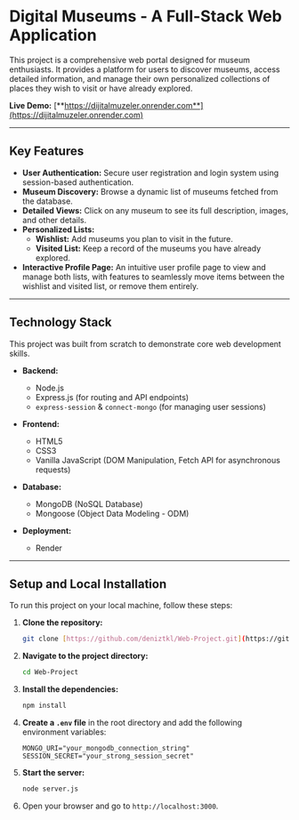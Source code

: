 # Digital Museums - A Full-Stack Web Application

This project is a comprehensive web portal designed for museum enthusiasts. It provides a platform for users to discover museums, access detailed information, and manage their own personalized collections of places they wish to visit or have already explored.

**Live Demo:** [**https://dijitalmuzeler.onrender.com**](https://dijitalmuzeler.onrender.com)

---

## Key Features

* **User Authentication:** Secure user registration and login system using session-based authentication.
* **Museum Discovery:** Browse a dynamic list of museums fetched from the database.
* **Detailed Views:** Click on any museum to see its full description, images, and other details.
* **Personalized Lists:**
    * **Wishlist:** Add museums you plan to visit in the future.
    * **Visited List:** Keep a record of the museums you have already explored.
* **Interactive Profile Page:** An intuitive user profile page to view and manage both lists, with features to seamlessly move items between the wishlist and visited list, or remove them entirely.

---

## Technology Stack

This project was built from scratch to demonstrate core web development skills.

* **Backend:**
    * Node.js
    * Express.js (for routing and API endpoints)
    * `express-session` & `connect-mongo` (for managing user sessions)

* **Frontend:**
    * HTML5
    * CSS3
    * Vanilla JavaScript (DOM Manipulation, Fetch API for asynchronous requests)

* **Database:**
    * MongoDB (NoSQL Database)
    * Mongoose (Object Data Modeling - ODM)

* **Deployment:**
    * Render

---

## Setup and Local Installation

To run this project on your local machine, follow these steps:

1.  **Clone the repository:**
    ```sh
    git clone [https://github.com/deniztkl/Web-Project.git](https://github.com/deniztkl/Web-Project.git)
    ```
2.  **Navigate to the project directory:**
    ```sh
    cd Web-Project
    ```
3.  **Install the dependencies:**
    ```sh
    npm install
    ```
4.  **Create a `.env` file** in the root directory and add the following environment variables:
    ```
    MONGO_URI="your_mongodb_connection_string"
    SESSION_SECRET="your_strong_session_secret"
    ```
5.  **Start the server:**
    ```sh
    node server.js
    ```
6.  Open your browser and go to `http://localhost:3000`.

